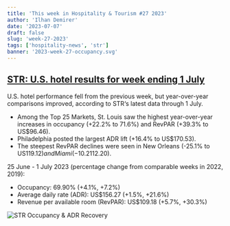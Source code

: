 ```yaml
---
title: 'This week in Hospitality & Tourism #27 2023'
author: 'Ilhan Demirer'
date: '2023-07-07'
draft: false
slug: 'week-27-2023'
tags: ['hospitality-news', 'str']
banner: '2023-week-27-occupancy.svg'
---
```


## [STR: U.S. hotel results for week ending 1 July](https://str.com/press-release/str-us-hotel-results-week-ending-1-july)

U.S. hotel performance fell from the previous week, but year-over-year comparisons improved, according to STR‘s latest data through 1 July.

- Among the Top 25 Markets, St. Louis saw the highest year-over-year increases in occupancy (+22.2% to 71.6%) and RevPAR (+39.3% to US$96.46).
- Philadelphia posted the largest ADR lift (+16.4% to US$170.53).
- The steepest RevPAR declines were seen in New Orleans (-25.1% to US$119.12) and Miami (-10.2% to US$112.20).

25 June - 1 July 2023 (percentage change from comparable weeks in 2022, 2019):

- Occupancy: 69.90% (+4.1%, +7.2%)
- Average daily rate (ADR): US$156.27 (+1.5%, +21.6%)
- Revenue per available room (RevPAR): US$109.18 (+5.7%, +30.3%)

![STR Occupancy & ADR Recovery](/images/blogimages/2023-week-27-occupancy.svg)
